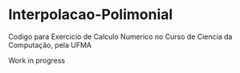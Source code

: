 # Interpolacao-Polimonial
Codigo para Exercicio de Calculo Numerico no Curso de Ciencia da Computação, pela UFMA

Work in progress
